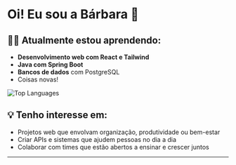 # Oi! Eu sou a Bárbara 👋


## 👩‍💻 Atualmente estou aprendendo:

- **Desenvolvimento web com React e Tailwind**
- **Java com Spring Boot**
- **Bancos de dados** com PostgreSQL
- Coisas novas!

![Top Languages](https://github-readme-stats.vercel.app/api/top-langs/?username=barb1424&layout=compact&theme=dark)


## 💡 Tenho interesse em:

- Projetos web que envolvam organização, produtividade ou bem-estar
- Criar APIs e sistemas que ajudem pessoas no dia a dia
- Colaborar com times que estão abertos a ensinar e crescer juntos

---
